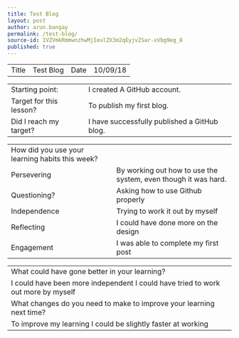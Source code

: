 ```yaml
---
title: Test Blog
layout: post
author: arun.bangay
permalink: /test-blog/
source-id: 1VZVmkRmmwnzhwMjIeulZX3m2qEyjvZSar-xVbg9eg_8
published: true
---
```

<table>
  <tr>
    <td>Title</td>
    <td>Test Blog</td>
    <td>Date</td>
    <td>10/09/18</td>
  </tr>
</table>


<table>
  <tr>
    <td>Starting point:</td>
    <td>I created A GitHub account.</td>
  </tr>
  <tr>
    <td>Target for this lesson?</td>
    <td>To publish my first blog.</td>
  </tr>
  <tr>
    <td>Did I reach my target? </td>
    <td>I have successfully published a GitHub blog.</td>
  </tr>
</table>


<table>
  <tr>
    <td>How did you use your learning habits this week?</td>
    <td></td>
  </tr>
  <tr>
    <td>Persevering</td>
    <td>By working out how to use the system, even though it was hard.</td>
  </tr>
  <tr>
    <td>Questioning?</td>
    <td>Asking how to use Github properly</td>
  </tr>
  <tr>
    <td>Independence</td>
    <td>Trying to work it out by myself</td>
  </tr>
  <tr>
    <td>Reflecting</td>
    <td>I could have done more on the design</td>
  </tr>
  <tr>
    <td>Engagement</td>
    <td>I was able to complete my first post</td>
  </tr>
</table>


<table>
  <tr>
    <td>What could have gone better in your learning?</td>
    <td></td>
  </tr>
  <tr>
    <td>I could have been more independent
I could have tried to work out more by myself</td>
    <td></td>
  </tr>
  <tr>
    <td>What changes do you need to make to improve your learning next time?</td>
    <td></td>
  </tr>
  <tr>
    <td>To improve my learning I could be slightly faster at working</td>
    <td></td>
  </tr>
</table>


